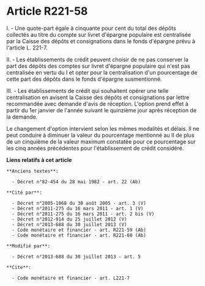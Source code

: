 # Article R221-58

I. - Une quote-part égale à cinquante pour cent du total des dépôts collectés au titre du compte sur livret d'épargne
populaire est centralisée par la Caisse des dépôts et consignations dans le fonds d'épargne prévu à l'article L. 221-7. 

II. - Les établissements de crédit peuvent choisir de ne pas conserver la part des dépôts des comptes sur livret d'épargne
populaire qui n'est pas centralisée en vertu du I et opter pour la centralisation d'un pourcentage de cette part des dépôts
dans le fonds d'épargne susmentionné. 

III. - Les établissements de crédit qui souhaitent opérer une telle centralisation en avisent la Caisse des dépôts et
consignations par lettre recommandée avec demande d'avis de réception. L'option prend effet à partir du 1er janvier de
l'année suivant le quinzième jour après réception de la demande. 

Le changement d'option intervient selon les mêmes modalités et délais. Il ne peut conduire à diminuer la valeur du
pourcentage mentionné au II de plus de un cinquième de la valeur maximum constatée pour ce pourcentage sur les cinq années
précédentes pour l'établissement de crédit considéré.

**Liens relatifs à cet article**

	**Anciens textes**:

	  - Décret n°82-454 du 28 mai 1982 - art. 22 (Ab)

	**Cité par**:

	  - Décret n°2005-1068 du 30 août 2005 - art. 3 (V)
	  - Décret n°2011-275 du 16 mars 2011 - art. 1 (V)
	  - Décret n°2011-275 du 16 mars 2011 - art. 2 bis (V)
	  - Décret n°2012-914 du 25 juillet 2012 (V)
	  - Décret n°2013-688 du 30 juillet 2013 (V)
	  - Code monétaire et financier - art. R221-59 (Ab)
	  - Code monétaire et financier - art. R221-60 (Ab)

	**Modifié par**:

	  - Décret n°2013-688 du 30 juillet 2013 - art. 5

	**Cite**:

	  - Code monétaire et financier - art. L221-7
